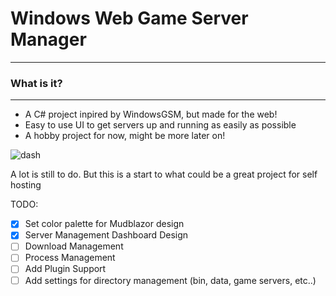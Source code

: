 
# Windows Web Game Server Manager
***

### What is it?
***
* A C# project inpired by WindowsGSM, but made for the web!
* Easy to use UI to get servers up and running as easily as possible
* A hobby project for now, might be more later on!

![dash](https://user-images.githubusercontent.com/93218464/211142148-d4788ad4-7626-41e1-b525-362d20f78318.PNG)

A lot is still to do. But this is a start to what could be a great project for self hosting

TODO:

- [x] Set color palette for Mudblazor design
- [x] Server Management Dashboard Design
- [ ] Download Management
- [ ] Process Management
- [ ] Add Plugin Support
- [ ] Add settings for directory management (bin, data, game servers, etc..)